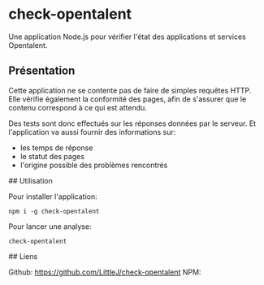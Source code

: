 # check-opentalent

Une application Node.js pour vérifier l'état des applications et services
Opentalent.


## Présentation

Cette application ne se contente pas de faire de simples requêtes HTTP. Elle
vérifie également la conformité des pages, afin de s'assurer que le contenu
correspond à ce qui est attendu.

Des tests sont donc effectués sur les réponses données par le serveur. Et
l'application va aussi fournir des informations sur:
- les temps de réponse
- le statut des pages
- l'origine possible des problèmes rencontrés


## Utilisation

Pour installer l'application:

```
npm i -g check-opentalent
```

Pour lancer une analyse:

```
check-opentalent
```


## Liens

Github: https://github.com/LittleJ/check-opentalent
NPM:
